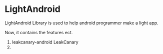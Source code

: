 # LightAndroid
LightAndroid Library is used to help android programmer make a light app.

Now, it contains the features ect.
1. leakcanary-android
LeakCanary 
2.